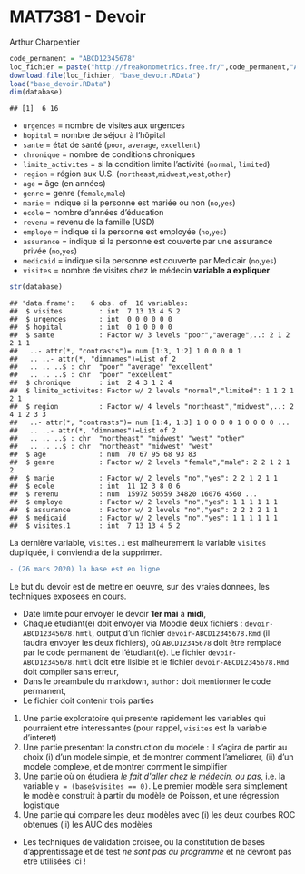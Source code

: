 MAT7381 - Devoir 
================
Arthur Charpentier

``` r
code_permanent = "ABCD12345678"
loc_fichier = paste("http://freakonometrics.free.fr/",code_permanent,"A2020D.RData",sep="")
download.file(loc_fichier, "base_devoir.RData")
load("base_devoir.RData")
dim(database)
```

    ## [1]  6 16

  - `urgences` = nombre de visites aux urgences
  - `hopital` = nombre de séjour à l’hôpital
  - `sante` = état de santé (`poor`, `average`, `excellent`)
  - `chronique` = nombre de conditions chroniques
  - `limite_activites` = si la condition limite l’activité (`normal`,
    `limited`)
  - `region` = région aux U.S. (`northeast`,`midwest`,`west`,`other`)
  - `age` = âge (en années)
  - `genre` = genre (`female`,`male`)
  - `marie` = indique si la personne est mariée ou non (`no`,`yes`)
  - `ecole` = nombre d’années d’éducation
  - `revenu` = revenu de la famille (USD)
  - `employe` = indique si la personne est employée (`no`,`yes`)
  - `assurance` = indique si la personne est couverte par une assurance
    privée (`no`,`yes`)
  - `medicaid` = indique si la personne est couverte par Medicair
    (`no`,`yes`)
  - `visites` = nombre de visites chez le médecin **variable a
    expliquer**

<!-- end list -->

``` r
str(database)
```

    ## 'data.frame':    6 obs. of  16 variables:
    ##  $ visites         : int  7 13 13 4 5 2
    ##  $ urgences        : int  0 0 0 0 0 0
    ##  $ hopital         : int  0 1 0 0 0 0
    ##  $ sante           : Factor w/ 3 levels "poor","average",..: 2 1 2 2 1 1
    ##   ..- attr(*, "contrasts")= num [1:3, 1:2] 1 0 0 0 0 1
    ##   .. ..- attr(*, "dimnames")=List of 2
    ##   .. .. ..$ : chr  "poor" "average" "excellent"
    ##   .. .. ..$ : chr  "poor" "excellent"
    ##  $ chronique       : int  2 4 3 1 2 4
    ##  $ limite_activites: Factor w/ 2 levels "normal","limited": 1 1 2 1 2 1
    ##  $ region          : Factor w/ 4 levels "northeast","midwest",..: 2 4 1 2 3 3
    ##   ..- attr(*, "contrasts")= num [1:4, 1:3] 1 0 0 0 0 1 0 0 0 0 ...
    ##   .. ..- attr(*, "dimnames")=List of 2
    ##   .. .. ..$ : chr  "northeast" "midwest" "west" "other"
    ##   .. .. ..$ : chr  "northeast" "midwest" "west"
    ##  $ age             : num  70 67 95 68 93 83
    ##  $ genre           : Factor w/ 2 levels "female","male": 2 2 1 2 1 2
    ##  $ marie           : Factor w/ 2 levels "no","yes": 2 2 1 2 1 1
    ##  $ ecole           : int  11 12 3 8 0 6
    ##  $ revenu          : num  15972 50559 34820 16076 4560 ...
    ##  $ employe         : Factor w/ 2 levels "no","yes": 1 1 1 1 1 1
    ##  $ assurance       : Factor w/ 2 levels "no","yes": 2 2 2 2 1 1
    ##  $ medicaid        : Factor w/ 2 levels "no","yes": 1 1 1 1 1 1
    ##  $ visites.1       : int  7 13 13 4 5 2

La dernière variable, `visites.1` est malheurement la variable `visites` dupliquée, il conviendra de la supprimer.

``` diff
- (26 mars 2020) la base est en ligne
```

Le but du devoir est de mettre en oeuvre, sur des vraies donnees, les
techniques exposees en cours.

  - Date limite pour envoyer le devoir **1er mai** a **midi**,
  - Chaque etudiant(e) doit envoyer via Moodle deux fichiers :
    `devoir-ABCD12345678.hmtl`, output d’un fichier
    `devoir-ABCD12345678.Rmd` (il faudra envoyer les deux fichiers), où
    `ABCD12345678` doit être remplacé par le code permanent de
    l’étudiant(e). Le fichier `devoir-ABCD12345678.hmtl` doit etre
    lisible et le fichier `devoir-ABCD12345678.Rmd` doit compiler sans
    erreur,
  - Dans le preambule du markdown, `author:` doit mentionner le code
    permanent,
  - Le fichier doit contenir trois parties

<!-- end list -->

1.  Une partie exploratoire qui presente rapidement les variables qui
    pourraient etre interessantes (pour rappel, `visites` est la
    variable d’interet)
2.  Une partie presentant la construction du modele : il s’agira de
    partir au choix (i) d’un modele simple, et de montrer comment
    l’ameliorer, (ii) d’un modele complexe, et de montrer comment le
    simplifier
3.  Une partie où on étudiera *le fait d'aller chez le médecin, ou pas*, i.e. la variable `y = (base$visites == 0)`. Le premier modèle sera simplement le modèle construit à partir du modèle de Poisson, et une régression logistique
4.  Une partie qui compare les deux modèles avec (i) les deux courbes
    ROC obtenues (ii) les AUC des modèles

<!-- end list -->

  - Les techniques de validation croisee, ou la constitution de bases
    d’apprentissage et de test *ne sont pas au programme* et ne
    devront pas etre utilisées ici \!
